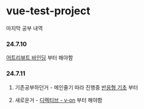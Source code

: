 # vue-test-project

마지막 공부 내역

### 24.7.10
[어트리뷰트 바인딩](https://ko.vuejs.org/guide/essentials/template-syntax.html#attribute-bindings) 부터 해야함


### 24.7.11
1. 기존공부하던거 - 메인줄기 따라 진행중 [반응형 기초](https://ko.vuejs.org/guide/essentials/reactivity-fundamentals.html) 부터

2. 새로운거 - [디렉티브 - v-on](https://ko.vuejs.org/api/built-in-directives#v-on) 부터 해야함
